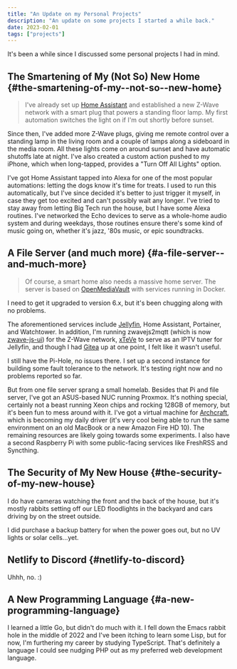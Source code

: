 ```yaml
---
title: "An Update on my Personal Projects"
description: "An update on some projects I started a while back."
date: 2023-02-01
tags: ["projects"]
---
```


It's been a while since I discussed some personal projects I had in mind.

## The Smartening of My (Not So) New Home {#the-smartening-of-my--not-so--new-home}

> I've already set up [Home Assistant](https://www.home-assistant.io) and established a new Z-Wave network with a smart plug that powers a standing floor lamp. My first automation switches the light on if I'm out shortly before sunset.

Since then, I've added more Z-Wave plugs, giving me remote control over a standing lamp in the living room and a couple of lamps along a sideboard in the media room. All these lights come on around sunset and have automatic shutoffs late at night. I've also created a custom action pushed to my iPhone, which when long-tapped, provides a "Turn Off All Lights" option.

I've got Home Assistant tapped into Alexa for one of the most popular automations: letting the dogs know it's time for treats. I used to run this automatically, but I've since decided it's better to just trigger it myself, in case they get too excited and can't possibly wait any longer. I've tried to stay away from letting Big Tech run the house, but I have some Alexa routines. I've networked the Echo devices to serve as a whole-home audio system and during weekdays, those routines ensure there's some kind of music going on, whether it's jazz, '80s music, or epic soundtracks.

## A File Server (and much more) {#a-file-server--and-much-more}

> Of course, a smart home also needs a massive home server. The server is based on [OpenMediaVault](https://www.openmediavault.org/) with services running in Docker.

I need to get it upgraded to version 6.x, but it's been chugging along with no problems.

The aforementioned services include [Jellyfin](https://jellyfin.org), Home Assistant, Portainer, and Watchtower. In addition, I'm running zwavejs2mqtt (which is now [zwave-js-ui](https://github.com/zwave-js/zwave-js-ui)) for the Z-Wave network, [xTeVe](https://github.com/xteve-project/xTeVe) to serve as an IPTV tuner for Jellyfin, and though I had [Gitea](https://gitea.io) up at one point, I felt like it wasn't useful.

I still have the Pi-Hole, no issues there. I set up a second instance for building some fault tolerance to the network. It's testing right now and no problems reported so far.

But from one file server sprang a small homelab. Besides that Pi and file server, I've got an ASUS-based NUC running Proxmox. It's nothing special, certainly not a beast running Xeon chips and rocking 128GB of memory, but it's been fun to mess around with it. I've got a virtual machine for [Archcraft](https://archcraft.io), which is becoming my daily driver (it's very cool being able to run the same environment on an old MacBook or a new Amazon Fire HD 10). The remaining resources are likely going towards some experiments. I also have a second Raspberry Pi with some public-facing services like FreshRSS and Syncthing.

## The Security of My New House {#the-security-of-my-new-house}

I do have cameras watching the front and the back of the house, but it's mostly rabbits setting off our LED floodlights in the backyard and cars driving by on the street outside.

I did purchase a backup battery for when the power goes out, but no UV lights or solar cells...yet.

## Netlify to Discord {#netlify-to-discord}

Uhhh, no. :)

## A New Programming Language {#a-new-programming-language}

I learned a little Go, but didn't do much with it. I fell down the Emacs rabbit hole in the middle of 2022 and I've been itching to learn some Lisp, but for now, I'm furthering my career by studying TypeScript. That's definitely a language I could see nudging PHP out as my preferred web development language.

